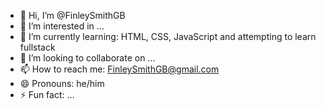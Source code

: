 - 👋 Hi, I’m @FinleySmithGB
- 👀 I’m interested in ...
- 🌱 I’m currently learning: HTML, CSS, JavaScript and attempting to learn fullstack
- 💞️ I’m looking to collaborate on ...
- 📫 How to reach me: FinleySmithGB@gmail.com
- 😄 Pronouns: he/him
- ⚡ Fun fact: ...

<!---
FinleySmithGB/FinleySmithGB is a ✨ special ✨ repository because its `README.md` (this file) appears on your GitHub profile.
You can click the Preview link to take a look at your changes.
--->
